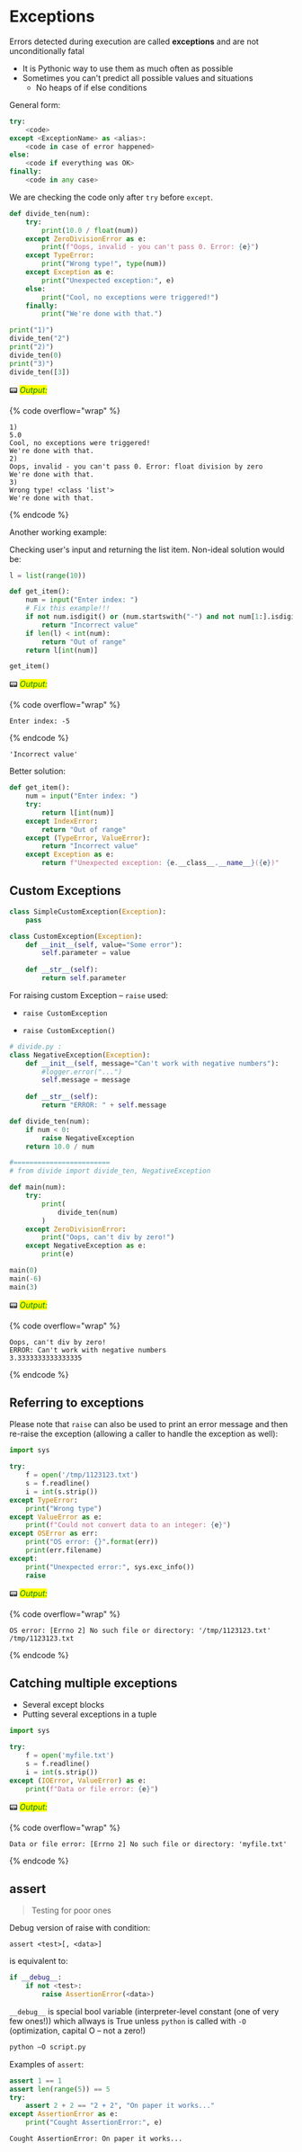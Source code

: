 # Exceptions

Errors detected during execution are called **exceptions** and are not unconditionally fatal

* It is Pythonic way to use them as much often as possible
* Sometimes you can't predict all possible values and situations
    * No heaps of if else conditions

General form:

```python
try:
    <code> 
except <ExceptionName> as <alias>:
    <code in case of error happened>
else: 
    <code if everything was OK>
finally: 
    <code in any case>
```

We are checking the code only after `try` before `except`.


```python
def divide_ten(num): 
    try: 
        print(10.0 / float(num))
    except ZeroDivisionError as e: 
        print(f"Oops, invalid - you can't pass 0. Error: {e}") 
    except TypeError:
        print("Wrong type!", type(num))
    except Exception as e:
        print("Unexpected exception:", e)
    else: 
        print("Cool, no exceptions were triggered!") 
    finally: 
        print("We're done with that.")

print("1)")        
divide_ten("2") 
print("2)")
divide_ten(0)
print("3)")
divide_ten([3])
```

📟 _<mark style="color:green;">Output:</mark>_

{% code overflow="wrap" %}
```
1)
5.0
Cool, no exceptions were triggered!
We're done with that.
2)
Oops, invalid - you can't pass 0. Error: float division by zero
We're done with that.
3)
Wrong type! <class 'list'>
We're done with that.
```
{% endcode %}



Another working example:

Checking user's input and returning the list item.
Non-ideal solution would be:


```python
l = list(range(10))

def get_item():
    num = input("Enter index: ")
    # Fix this example!!!
    if not num.isdigit() or (num.startswith("-") and not num[1:].isdigit()):
        return "Incorrect value"
    if len(l) < int(num):
        return "Out of range"
    return l[int(num)]

get_item()
```

📟 _<mark style="color:green;">Output:</mark>_

{% code overflow="wrap" %}
```
Enter index: -5
```
{% endcode %}






    'Incorrect value'



Better solution:


```python
def get_item():
    num = input("Enter index: ")
    try:
        return l[int(num)]
    except IndexError:
        return "Out of range"
    except (TypeError, ValueError):
        return "Incorrect value"
    except Exception as e:
        return f"Unexpected exception: {e.__class__.__name__}({e})"

```

## Custom Exceptions 

```python
class SimpleCustomException(Exception):
    pass

class CustomException(Exception): 
    def __init__(self, value="Some error"): 
        self.parameter = value 
        
    def __str__(self): 
        return self.parameter
```

For raising custom Exception – `raise` used:

* `raise CustomException`

* `raise CustomException()`


```python
# divide.py :
class NegativeException(Exception): 
    def __init__(self, message="Can't work with negative numbers"):
        #logger.error("...")
        self.message = message
    
    def __str__(self):
        return "ERROR: " + self.message

def divide_ten(num):
    if num < 0:
        raise NegativeException
    return 10.0 / num

#========================
# from divide import divide_ten, NegativeException

def main(num):
    try:
        print(
            divide_ten(num)
        )
    except ZeroDivisionError:
        print("Oops, can't div by zero!")
    except NegativeException as e:
        print(e) 

main(0)
main(-6)
main(3)
```

📟 _<mark style="color:green;">Output:</mark>_

{% code overflow="wrap" %}
```
Oops, can't div by zero!
ERROR: Can't work with negative numbers
3.3333333333333335
```
{% endcode %}



## Referring to exceptions

Please note that `raise` can also be used to print an error message and then re-raise the exception (allowing a caller to handle the exception as well):


```python
import sys

try:
    f = open('/tmp/1123123.txt')
    s = f.readline()
    i = int(s.strip())
except TypeError:
    print("Wrong type")
except ValueError as e:
    print(f"Could not convert data to an integer: {e}")
except OSError as err: 
    print("OS error: {}".format(err))
    print(err.filename)
except:
    print("Unexpected error:", sys.exc_info())
    raise
```

📟 _<mark style="color:green;">Output:</mark>_

{% code overflow="wrap" %}
```
OS error: [Errno 2] No such file or directory: '/tmp/1123123.txt'
/tmp/1123123.txt
```
{% endcode %}



## Catching multiple exceptions

* Several except blocks
* Putting several exceptions in a tuple


```python
import sys

try:
    f = open('myfile.txt')
    s = f.readline()
    i = int(s.strip())
except (IOError, ValueError) as e: 
    print(f"Data or file error: {e}")
```

📟 _<mark style="color:green;">Output:</mark>_

{% code overflow="wrap" %}
```
Data or file error: [Errno 2] No such file or directory: 'myfile.txt'
```
{% endcode %}



## assert

> Testing for poor ones

Debug version of raise with condition:

`assert <test>[, <data>]`

is equivalent to:

```python
if __debug__: 
    if not <test>: 
        raise AssertionError(<data>)
```

`__debug__` is special bool variable (interpreter-level constant (one of very few ones!)) which allways is True unless `python` is called with `-O` (optimization, capital O – not a zero!)

```sh
python –O script.py
```

Examples of `assert`:


```python
assert 1 == 1
assert len(range(5)) == 5
try:
    assert 2 + 2 == "2 + 2", "On paper it works..."
except AssertionError as e:
    print("Cought AssertionError:", e)
```

    Cought AssertionError: On paper it works...